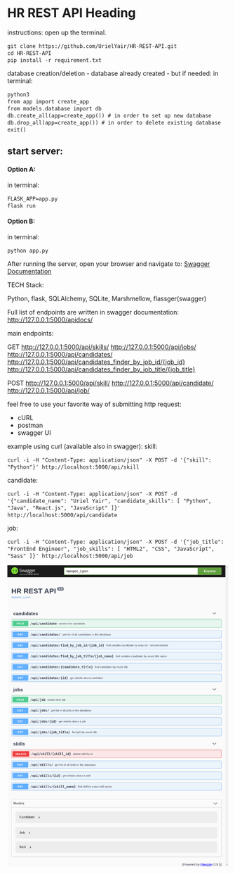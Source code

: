 # HR REST API Heading

instructions:
open up the terminal.

    git clone https://github.com/UrielYair/HR-REST-API.git
    cd HR-REST-API
    pip install -r requirement.txt

database creation/deletion - database already created - but if needed:
in terminal:

    python3
    from app import create_app
    from models.database import db
    db.create_all(app=create_app()) # in order to set up new database
    db.drop_all(app=create_app()) # in order to delete existing database
    exit()

## start server:

#### Option A:

in terminal:

    FLASK_APP=app.py
    flask run

#### Option B:

in terminal:

    python app.py

After running the server, open your browser and navigate to:
[Swagger Documentation](http://127.0.0.1:5000/apidocs/)

TECH Stack:

Python, flask, SQLAlchemy, SQLite, Marshmellow, flassger(swagger)

Full list of endpoints are written in swagger documentation:
http://127.0.0.1:5000/apidocs/

main endpoints:

GET
http://127.0.0.1:5000/api/skills/
http://127.0.0.1:5000/api/jobs/
http://127.0.0.1:5000/api/candidates/
http://127.0.0.1:5000/api/candidates_finder_by_job_id/{job_id}
http://127.0.0.1:5000/api/candidates_finder_by_job_title/{job_title}

POST
http://127.0.0.1:5000/api/skill/
http://127.0.0.1:5000/api/candidate/
http://127.0.0.1:5000/api/job/

feel free to use your favorite way of submitting http request:

-   cURL
-   postman
-   swagger UI

example using curl (available also in swagger):
skill:

    curl -i -H "Content-Type: application/json" -X POST -d '{"skill": "Python"}' http://localhost:5000/api/skill

candidate:

    curl -i -H "Content-Type: application/json" -X POST -d '{"candidate_name": "Uriel Yair", "candidate_skills": [ "Python", "Java", "React.js", "JavaScript" ]}' http://localhost:5000/api/candidate

job:

    curl -i -H "Content-Type: application/json" -X POST -d '{"job_title": "FrontEnd Engineer", "job_skills": [ "HTML2", "CSS", "JavaScript", "Sass" ]}' http://localhost:5000/api/job

![alt text](https://github.com/UrielYair/HR-REST-API/blob/master/swagger_apidocs.png?raw=true)
